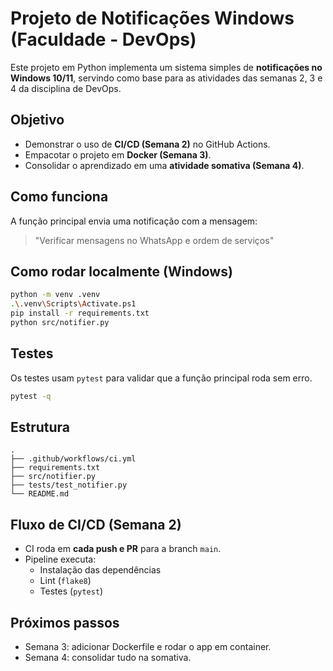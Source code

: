 # Projeto de Notificações Windows (Faculdade - DevOps)

Este projeto em Python implementa um sistema simples de **notificações no Windows 10/11**,
servindo como base para as atividades das semanas 2, 3 e 4 da disciplina de DevOps.

## Objetivo
- Demonstrar o uso de **CI/CD (Semana 2)** no GitHub Actions.
- Empacotar o projeto em **Docker (Semana 3)**.
- Consolidar o aprendizado em uma **atividade somativa (Semana 4)**.

## Como funciona
A função principal envia uma notificação com a mensagem:

> "Verificar mensagens no WhatsApp e ordem de serviços"

## Como rodar localmente (Windows)
```bash
python -m venv .venv
.\.venv\Scripts\Activate.ps1
pip install -r requirements.txt
python src/notifier.py
```

## Testes
Os testes usam `pytest` para validar que a função principal roda sem erro.

```bash
pytest -q
```

## Estrutura
```
.
├── .github/workflows/ci.yml
├── requirements.txt
├── src/notifier.py
├── tests/test_notifier.py
└── README.md
```

## Fluxo de CI/CD (Semana 2)
- CI roda em **cada push e PR** para a branch `main`.
- Pipeline executa:
  - Instalação das dependências
  - Lint (`flake8`)
  - Testes (`pytest`)

## Próximos passos
- Semana 3: adicionar Dockerfile e rodar o app em container.
- Semana 4: consolidar tudo na somativa.

